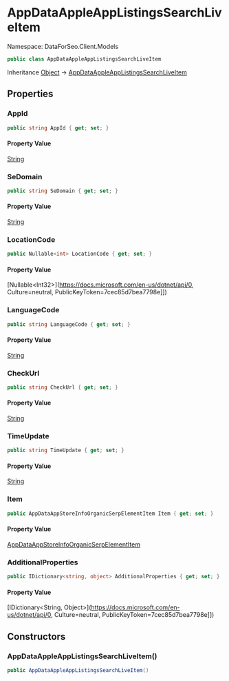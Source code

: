 # AppDataAppleAppListingsSearchLiveItem

Namespace: DataForSeo.Client.Models

```csharp
public class AppDataAppleAppListingsSearchLiveItem
```

Inheritance [Object](https://docs.microsoft.com/en-us/dotnet/api/Object) → [AppDataAppleAppListingsSearchLiveItem](./AppDataAppleAppListingsSearchLiveItem.md)

## Properties

### **AppId**

```csharp
public string AppId { get; set; }
```

#### Property Value

[String](https://docs.microsoft.com/en-us/dotnet/api/String)<br>

### **SeDomain**

```csharp
public string SeDomain { get; set; }
```

#### Property Value

[String](https://docs.microsoft.com/en-us/dotnet/api/String)<br>

### **LocationCode**

```csharp
public Nullable<int> LocationCode { get; set; }
```

#### Property Value

[Nullable&lt;Int32&gt;](https://docs.microsoft.com/en-us/dotnet/api/0, Culture=neutral, PublicKeyToken=7cec85d7bea7798e]])<br>

### **LanguageCode**

```csharp
public string LanguageCode { get; set; }
```

#### Property Value

[String](https://docs.microsoft.com/en-us/dotnet/api/String)<br>

### **CheckUrl**

```csharp
public string CheckUrl { get; set; }
```

#### Property Value

[String](https://docs.microsoft.com/en-us/dotnet/api/String)<br>

### **TimeUpdate**

```csharp
public string TimeUpdate { get; set; }
```

#### Property Value

[String](https://docs.microsoft.com/en-us/dotnet/api/String)<br>

### **Item**

```csharp
public AppDataAppStoreInfoOrganicSerpElementItem Item { get; set; }
```

#### Property Value

[AppDataAppStoreInfoOrganicSerpElementItem](./AppDataAppStoreInfoOrganicSerpElementItem.md)<br>

### **AdditionalProperties**

```csharp
public IDictionary<string, object> AdditionalProperties { get; set; }
```

#### Property Value

[IDictionary&lt;String, Object&gt;](https://docs.microsoft.com/en-us/dotnet/api/0, Culture=neutral, PublicKeyToken=7cec85d7bea7798e]])<br>

## Constructors

### **AppDataAppleAppListingsSearchLiveItem()**

```csharp
public AppDataAppleAppListingsSearchLiveItem()
```
